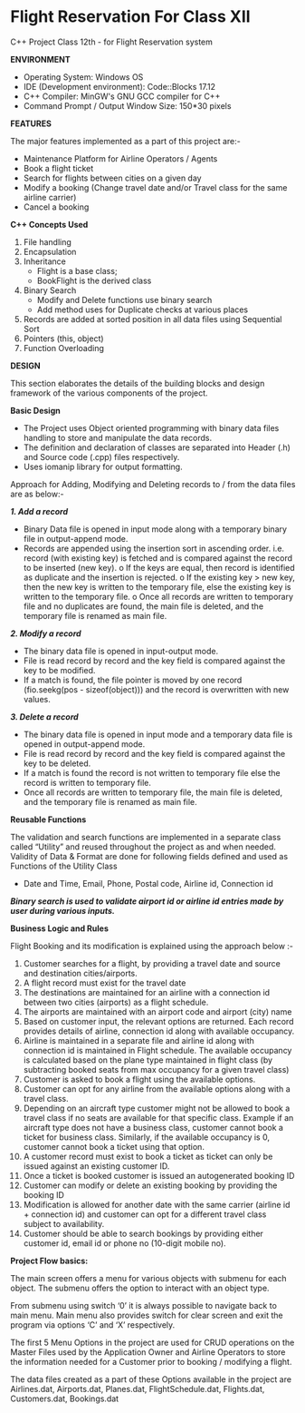 # Flight Reservation For Class XII
C++ Project Class 12th - for Flight Reservation system
 
**ENVIRONMENT**

-	Operating System: Windows OS
-	IDE (Development environment): Code::Blocks 17.12
-	C++ Compiler: MinGW's GNU GCC compiler for C++
-	Command Prompt / Output Window Size: 150*30 pixels

**FEATURES**

The major features implemented as a part of this project are:-
- Maintenance Platform for Airline Operators / Agents
-	Book a flight ticket
-	Search for flights between cities on a given day
-	Modify a booking (Change travel date and/or Travel class for the same airline carrier)
-	Cancel a booking

**C++ Concepts Used**

1.	File handling 
2.	Encapsulation
3.  Inheritance 
    - Flight is a base class; 
    - BookFlight is the derived class 
4.	Binary Search 
    - Modify and Delete functions use binary search
    - Add method uses for Duplicate checks at various places
5.	Records are added at sorted position in all data files using Sequential Sort
6.	Pointers (this, object)
7.	Function Overloading

**DESIGN**

This section elaborates the details of the building blocks and design framework of the various components of the project.

**Basic Design**

-	The Project uses Object oriented programming with binary data files handling to store and manipulate the data records.
-	The definition and declaration of classes are separated into Header (.h) and Source code (.cpp) files respectively.
-	Uses iomanip library for output formatting.

Approach for Adding, Modifying and Deleting records to / from the data files are as below:-

**_1. Add a record_**

-	Binary Data file is opened in input mode along with a temporary binary file in output-append mode. 
-	Records are appended using the insertion sort in ascending order. i.e. record (with existing key) is fetched and is compared against the record to be inserted (new key). 
o	If the keys are equal, then record is identified as duplicate and the insertion is rejected. 
o	If the existing key > new key, then the new key is written to the temporary file, else the existing key is written to the temporary file.
o	Once all records are written to temporary file and no duplicates are found, the main file is deleted, and the temporary file is renamed as main file.


**_2. Modify a record_**

-	The binary data file is opened in input-output mode. 
-	File is read record by record and the key field is compared against the key to be modified. 
-	If a match is found, the file pointer is moved by one record (fio.seekg(pos - sizeof(object))) and the record is overwritten with new values.  

**_3. Delete a record_**

-	The binary data file is opened in input mode and a temporary data file is opened in output-append mode. 
-	File is read record by record and the key field is compared against the key to be deleted. 
-	If a match is found the record is not written to temporary file else the record is written to temporary file.
-	Once all records are written to temporary file, the main file is deleted, and the temporary file is renamed as main file.

**Reusable Functions**

The validation and search functions are implemented in a separate class called “Utility” and reused throughout the project as and when needed. 
Validity of Data & Format are done for following fields defined and used as Functions of the Utility Class
-	Date and Time, Email, Phone, Postal code, Airline id, Connection id 

***_Binary search is used to validate airport id or airline id entries made by user during various inputs._***

**Business Logic and Rules**

Flight Booking and its modification is explained using the approach below :- 

1.	Customer searches for a flight, by providing a travel date and source and destination cities/airports.
2.	A flight record must exist for the travel date
3.	The destinations are maintained for an airline with a connection id between two cities (airports) as a flight schedule.
4.	The airports are maintained with an airport code and airport (city) name
5.	Based on customer input, the relevant options are returned. Each record provides details of airline, connection id along with available occupancy.
6.	Airline is maintained in a separate file and airline id along with connection id is maintained in Flight schedule. The available occupancy is calculated based on the plane type maintained in flight class (by subtracting booked seats from max occupancy for a given travel class)
7.	Customer is asked to book a flight using the available options. 
8.	Customer can opt for any airline from the available options along with a travel class.
9.	Depending on an aircraft type customer might not be allowed to book a travel class if no seats are available for that specific class. Example if an aircraft type does not have a business class, customer cannot book a ticket for business class. Similarly, if the available occupancy is 0, customer cannot book a ticket using that option.
10.	A customer record must exist to book a ticket as ticket can only be issued against an existing customer ID. 
11.	Once a ticket is booked customer is issued an autogenerated booking ID
12.	Customer can modify or delete an existing booking by providing the booking ID
13.	Modification is allowed for another date with the same carrier (airline id + connection id) and customer can opt for a different travel class subject to availability.
14.	Customer should be able to search bookings by providing either customer id, email id or phone no (10-digit mobile no).

**Project Flow basics:**

The main screen offers a menu for various objects with submenu for each object. The submenu offers the option to interact with an object type. 

From submenu using switch ‘0’ it is always possible to navigate back to main menu. Main menu also provides switch for clear screen and exit the program via options ‘C’ and ‘X’ respectively.

The first 5 Menu Options in the project are used for CRUD operations on the Master Files used by the Application Owner and Airline Operators to store the information needed for a Customer prior to booking / modifying a flight. 

The data files created as a part of these Options available in the project are Airlines.dat, Airports.dat, Planes.dat, FlightSchedule.dat, Flights.dat, Customers.dat, Bookings.dat

